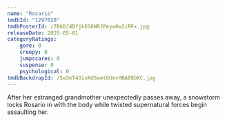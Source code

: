 ```yaml
---
name: "Rosario"
tmdbId: "1297028"
tmdbPosterId: /7BkDJ4DfjkEG6NRJPeyw9w2iRFx.jpg
releaseDate: 2025-05-01
categoryRatings:
    gore: 0
    creepy: 0
    jumpscares: 0
    suspense: 0
    psychological: 0
tmdbBackdropId: /5w3eT4OixKdSwetOUevHBA08bKC.jpg
---
```

After her estranged grandmother unexpectedly passes away, a snowstorm locks Rosario in with the body while twisted supernatural forces begin assaulting her.
